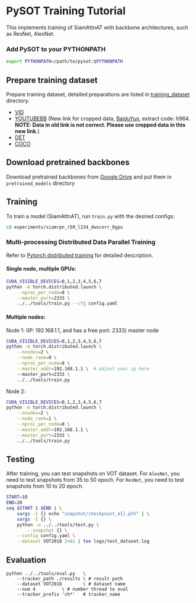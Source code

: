 # PySOT Training Tutorial

This implements training of SiamAttnAT with backbone architectures, such as ResNet, AlexNet.
### Add PySOT to your PYTHONPATH
```bash
export PYTHONPATH=/path/to/pysot:$PYTHONPATH
```

## Prepare training dataset
Prepare training dataset, detailed preparations are listed in [training_dataset](training_dataset) directory.
* [VID](http://image-net.org/challenges/LSVRC/2017/)
* [YOUTUBEBB](https://research.google.com/youtube-bb/) (New link for cropped data, [BaiduYun](https://pan.baidu.com/s/1nXe6cKMHwk_zhEyIm2Ozpg), extract code: h964. **NOTE: Data in old link is not correct. Please use cropped data in this new link.**)
* [DET](http://image-net.org/challenges/LSVRC/2017/)
* [COCO](http://cocodataset.org)

## Download pretrained backbones
Download pretrained backbones from [Google Drive](https://drive.google.com/drive/folders/1DuXVWVYIeynAcvt9uxtkuleV6bs6e3T9) and put them in `pretrained_models` directory

## Training

To train a model (SiamAttnAT), run `train.py` with the desired configs:

```bash
cd experiments/siamrpn_r50_l234_dwxcorr_8gpu
```

### Multi-processing Distributed Data Parallel Training

Refer to [Pytorch distributed training](https://pytorch.org/docs/stable/distributed.html) for detailed description.

#### Single node, multiple GPUs:
```bash
CUDA_VISIBLE_DEVICES=0,1,2,3,4,5,6,7
python -m torch.distributed.launch \
    --nproc_per_node=8 \
    --master_port=2333 \
    ../../tools/train.py --cfg config.yaml
```

#### Multiple nodes:
Node 1: (IP: 192.168.1.1, and has a free port: 2333) master node
```bash
CUDA_VISIBLE_DEVICES=0,1,2,3,4,5,6,7
python -m torch.distributed.launch \
    --nnodes=2 \
    --node_rank=0 \
    --nproc_per_node=8 \
    --master_addr=192.168.1.1 \  # adjust your ip here
    --master_port=2333 \
    ../../tools/train.py
```
Node 2:
```bash
CUDA_VISIBLE_DEVICES=0,1,2,3,4,5,6,7
python -m torch.distributed.launch \
    --nnodes=2 \
    --node_rank=1 \
    --nproc_per_node=8 \
    --master_addr=192.168.1.1 \
    --master_port=2333 \
    ../../tools/train.py
```

## Testing
After training, you can test snapshots on VOT dataset.
For `AlexNet`, you need to test snapshots from 35 to 50 epoch. 
For `ResNet`, you need to test snapshots from 10 to 20 epoch.

```bash 
START=10
END=20
seq $START 1 $END | \
    xargs -I {} echo "snapshot/checkpoint_e{}.pth" | \
    xargs -I {} \ 
    python -u ../../tools/test.py \
        --snapshot {} \
	--config config.yaml \
	--dataset VOT2018 2>&1 | tee logs/test_dataset.log
```

## Evaluation
```
python ../../tools/eval.py 	 \
	--tracker_path ./results \ # result path
	--dataset VOT2018        \ # dataset name
	--num 4 		 \ # number thread to eval
	--tracker_prefix 'ch*'   # tracker_name
```
